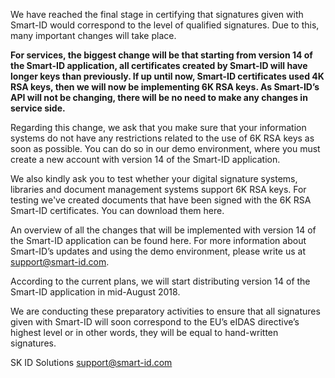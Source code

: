 
We have reached the final stage in certifying that signatures given with Smart-ID would correspond to the level of qualified signatures. Due to this, many important changes will take place.

**For services, the biggest change will be that starting from version 14 of the Smart-ID application, all certificates created by Smart-ID will have longer keys than previously. If up until now, Smart-ID certificates used 4K RSA keys, then we will now be implementing 6K RSA keys. As Smart-ID’s API will not be changing, there will be no need to make any changes in service side.**

Regarding this change, we ask that you make sure that your information systems do not have any restrictions related to the use of 6K RSA keys as soon as possible. You can do so in our demo environment, where you must create a new account with version 14 of the Smart-ID application.

We also kindly ask you to test whether your digital signature systems, libraries and document management systems support 6K RSA keys. For testing we've created documents that have been signed with the 6K RSA Smart-ID certificates. You can download them here.

An overview of all the changes that will be implemented with version 14 of the Smart-ID application can be found here. For more information about Smart-ID’s updates and using the demo environment, please write us at support@smart-id.com.

According to the current plans, we will start distributing version 14 of the Smart-ID application in mid-August 2018.

We are conducting these preparatory activities to ensure that all signatures given with Smart-ID will soon correspond to the EU’s eIDAS directive’s highest level or in other words, they will be equal to hand-written signatures.
 
SK ID Solutions
support@smart-id.com